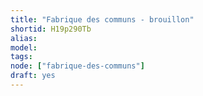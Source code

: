 ```yaml
---
title: "Fabrique des communs - brouillon"
shortid: H19p290Tb
alias:
model:
tags:
node: ["fabrique-des-communs"]
draft: yes
---
```

